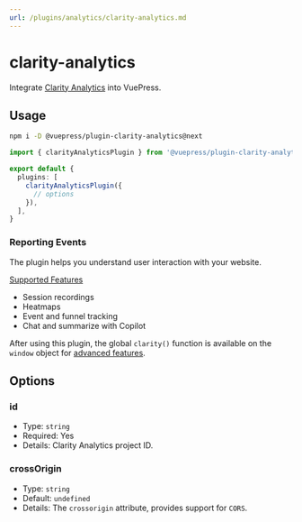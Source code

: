 ```yaml
---
url: /plugins/analytics/clarity-analytics.md
---
```

# clarity-analytics

Integrate [Clarity Analytics](https://clarity.microsoft.com/) into VuePress.

## Usage

```bash
npm i -D @vuepress/plugin-clarity-analytics@next
```

```ts title=".vuepress/config.ts"
import { clarityAnalyticsPlugin } from '@vuepress/plugin-clarity-analytics'

export default {
  plugins: [
    clarityAnalyticsPlugin({
      // options
    }),
  ],
}
```

### Reporting Events

The plugin helps you understand user interaction with your website.

[Supported Features](https://learn.microsoft.com/en-us/clarity/setup-and-installation/about-clarity#supported-features)

* Session recordings
* Heatmaps
* Event and funnel tracking
* Chat and summarize with Copilot

After using this plugin, the global `clarity()` function is available on the `window` object for [advanced features](https://learn.microsoft.com/en-us/clarity/setup-and-installation/clarity-api).

## Options

### id

* Type: `string`
* Required: Yes
* Details: Clarity Analytics project ID.

### crossOrigin

* Type: `string`
* Default: `undefined`
* Details: The `crossorigin` attribute, provides support for `CORS`.
